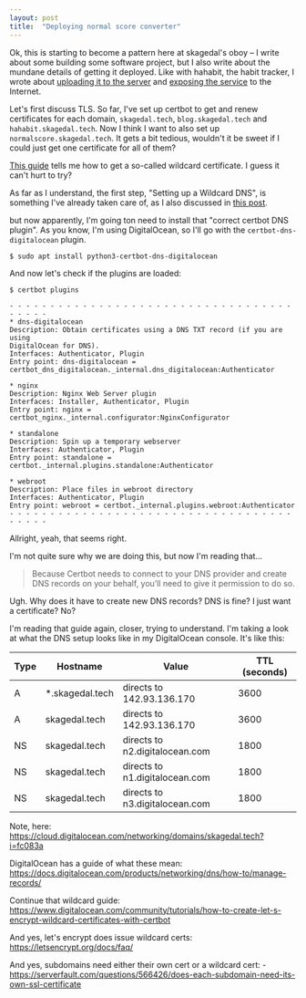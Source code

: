 ```yaml
---
layout: post
title:  "Deploying normal score converter"
---
```

Ok, this is starting to become a pattern here at skagedal's oboy – I write about some building some software project, but I also write about the mundane details of getting it deployed. Like with hahabit, the habit tracker, I wrote about [uploading it to the server](/2023/01/22/habit-tracker-deploying-the-jar.html) and [exposing the service](/2023/01/25/habit-tracker-exposing-it.html) to the Internet. 

Let's first discuss TLS. So far, I've set up certbot to get and renew certificates for each domain, `skagedal.tech`, `blog.skagedal.tech` and `hahabit.skagedal.tech`. Now I think I want to also set up `normalscore.skagedal.tech`. It gets a bit tedious, wouldn't it be sweet if I could just get one certificate for all of them? 

[This guide](https://www.digitalocean.com/community/tutorials/how-to-create-let-s-encrypt-wildcard-certificates-with-certbot) tells me how to get a so-called wildcard certificate. I guess it can't hurt to try?

As far as I understand, the first step, "Setting up a Wildcard DNS", is something I've already taken care of, as I also discussed in [this post](/2023/01/25/habit-tracker-exposing-it.html). 

but now apparently, I'm going ton need to install that "correct certbot DNS plugin". As you know, I'm using DigitalOcean, so I'll go with the `certbot-dns-digitalocean` plugin. 

```
$ sudo apt install python3-certbot-dns-digitalocean
```

And now let's check if the plugins are loaded:

```
$ certbot plugins

- - - - - - - - - - - - - - - - - - - - - - - - - - - - - - - - - - - - - - - -
* dns-digitalocean
Description: Obtain certificates using a DNS TXT record (if you are using
DigitalOcean for DNS).
Interfaces: Authenticator, Plugin
Entry point: dns-digitalocean =
certbot_dns_digitalocean._internal.dns_digitalocean:Authenticator

* nginx
Description: Nginx Web Server plugin
Interfaces: Installer, Authenticator, Plugin
Entry point: nginx = certbot_nginx._internal.configurator:NginxConfigurator

* standalone
Description: Spin up a temporary webserver
Interfaces: Authenticator, Plugin
Entry point: standalone = certbot._internal.plugins.standalone:Authenticator

* webroot
Description: Place files in webroot directory
Interfaces: Authenticator, Plugin
Entry point: webroot = certbot._internal.plugins.webroot:Authenticator
- - - - - - - - - - - - - - - - - - - - - - - - - - - - - - - - - - - - - - - -
```

Allright, yeah, that seems right.

I'm not quite sure why we are doing this, but now I'm reading that...

> Because Certbot needs to connect to your DNS provider and create DNS records on your behalf, you’ll need to give it permission to do so. 

Ugh. Why does it have to create new DNS records? DNS is fine? I just want a certificate? No?

I'm reading that guide again, closer, trying to understand. I'm taking a look at what the DNS setup looks like in my DigitalOcean console. It's like this:

| Type | Hostname        | Value                          | TTL (seconds) |
|------|-----------------|--------------------------------|---------------|
| A    | *.skagedal.tech | directs to 142.93.136.170      | 3600          |
| A    | skagedal.tech   | directs to 142.93.136.170      | 3600          |
| NS   | skagedal.tech   | directs to n2.digitalocean.com | 1800          |
| NS   | skagedal.tech   | directs to n1.digitalocean.com | 1800          |
| NS   | skagedal.tech   | directs to n3.digitalocean.com | 1800          |

Note, here: https://cloud.digitalocean.com/networking/domains/skagedal.tech?i=fc083a

DigitalOcean has a guide of what these mean: https://docs.digitalocean.com/products/networking/dns/how-to/manage-records/

Continue that wildcard guide: https://www.digitalocean.com/community/tutorials/how-to-create-let-s-encrypt-wildcard-certificates-with-certbot

And yes, let's encrypt does issue wildcard certs: https://letsencrypt.org/docs/faq/

And yes, subdomains need either their own cert or a wildcard cert:  - https://serverfault.com/questions/566426/does-each-subdomain-need-its-own-ssl-certificate